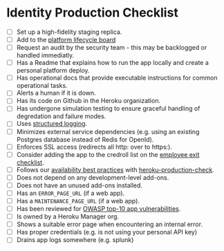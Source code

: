 # Identity Production Checklist

* [ ] Set up a high-fidelity staging replica.
* [ ] Add to the [platform lifecycle board](https://trello.com/board/platform-engineering-life-cycle/504fbaecbc351ac46c476027)
* [ ] Request an audit by the security team - this may be backlogged or handled immediatly.
* [ ] Has a Readme that explains how to run the app locally and create a personal platform deploy.
* [ ] Has operational docs that provide executable instructions for common operational tasks.
* [ ] Alerts a human if it is down.
* [ ] Has its code on Github in the Heroku organization.
* [ ] Has undergone simulation testing to ensure graceful handling of degredation and failure modes.
* [ ] Uses [structured logging](https://github.com/heroku/engineering-docs/blob/master/logs-as-data.md).
* [ ] Minimizes external service dependencies (e.g. using an existing Postgres database instead of Redis for OpenId).
* [ ] Enforces SSL access (redirects all http: over to https:).
* [ ] Consider adding the app to the credroll list on the
  [employee exit checklist](https://docs.google.com/a/heroku.com/spreadsheet/ccc?key=0AqLn4J8Q7We2dGR6LVFhVHNjNjlPRkxZRE4tLTlDTnc#gid=0).
* [ ] Follows our [availability best practices](https://devcenter.heroku.com/articles/maximizing-availability) with [heroku-production-check](https://github.com/heroku/heroku-production-check).
* [ ] Does not depend on any development-level add-ons.
* [ ] Does not have an unused add-ons installed.
* [ ] Has an `ERROR_PAGE_URL` (if a web app).
* [ ] Has a `MAINTENANCE_PAGE_URL` (if a web app).
* [ ] Has been reviewed for [OWASP top-10 app vulnerabilities](https://www.owasp.org/index.php/Top_10_2010-Main).
* [ ] Is owned by a Heroku Manager org.
* [ ] Shows a suitable error page when encountering an internal error.
* [ ] Has proper credentials (e.g. is not using your personal API key)
* [ ] Drains app logs somewhere (e.g. splunk)
